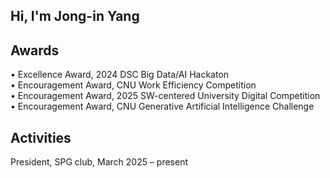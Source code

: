 ## Hi, I'm Jong-in Yang

<!--
**yji8835/yji8835** is a ✨ _special_ ✨ repository because its `README.md` (this file) appears on your GitHub profile.

Here are some ideas to get you started:
-->

## Awards
• Excellence Award, 2024 DSC Big Data/AI Hackaton <br />
• Encouragement Award, CNU Work Efficiency Competition <br />
• Encouragement Award, 2025 SW-centered University Digital Competition <br />
• Encouragement Award, CNU Generative Artificial Intelligence Challenge <br />

## Activities
President, SPG club, March 2025 – present
